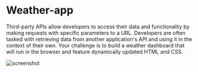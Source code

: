 # Weather-app

Third-party APIs allow developers to access their data and functionality by making requests with specific parameters to a URL. Developers are often tasked with retrieving data from another application's API and using it in the context of their own. Your challenge is to build a weather dashboard that will run in the browser and feature dynamically updated HTML and CSS.


![screenshot](https://user-images.githubusercontent.com/72218203/220732866-126280e2-83d2-4468-b722-5938bdee2c92.png)
